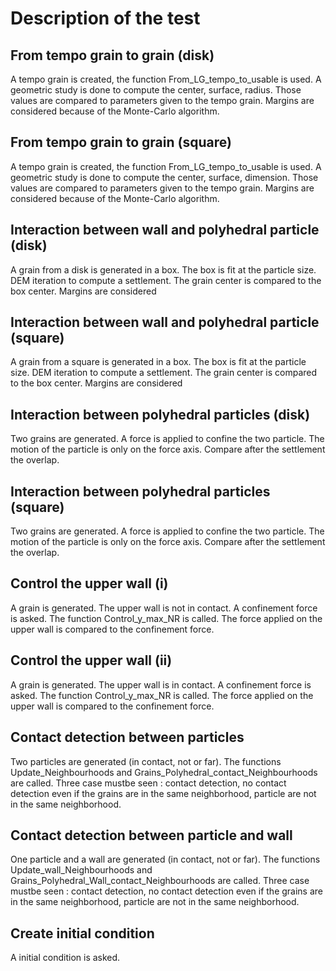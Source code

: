 # Description of the test

## From tempo grain to grain (disk)

A tempo grain is created, the function From_LG_tempo_to_usable is used.
A geometric study is done to compute the center, surface, radius.
Those values are compared to parameters given to the tempo grain. Margins are considered because of the Monte-Carlo algorithm.

## From tempo grain to grain (square)

A tempo grain is created, the function From_LG_tempo_to_usable is used.
A geometric study is done to compute the center, surface, dimension.
Those values are compared to parameters given to the tempo grain. Margins are considered because of the Monte-Carlo algorithm.

## Interaction between wall and polyhedral particle (disk)

A grain from a disk is generated in a box. The box is fit at the particle size. DEM iteration to compute a settlement. The grain center is compared to the box center. Margins are considered

## Interaction between wall and polyhedral particle (square)

A grain from a square is generated in a box. The box is fit at the particle size. DEM iteration to compute a settlement. The grain center is compared to the box center. Margins are considered

## Interaction between polyhedral particles (disk)

Two grains are generated. A force is applied to confine the two particle. The motion of the particle is only on the force axis. Compare after the settlement the overlap.

## Interaction between polyhedral particles (square)

Two grains are generated. A force is applied to confine the two particle. The motion of the particle is only on the force axis. Compare after the settlement the overlap.

## Control the upper wall (i)

A grain is generated. The upper wall is not in contact. A confinement force is asked. The function Control_y_max_NR is called. The force applied on the upper wall is compared to the confinement force.

## Control the upper wall (ii)

A grain is generated. The upper wall is in contact. A confinement force is asked. The function Control_y_max_NR is called. The force applied on the upper wall is compared to the confinement force.

## Contact detection between particles

Two particles are generated (in contact, not or far). The functions Update_Neighbourhoods and Grains_Polyhedral_contact_Neighbourhoods are called. Three case mustbe seen : contact detection, no contact detection even if the grains are in the same neighborhood, particle are not in the same neighborhood.

## Contact detection between particle and wall

One particle and a wall are generated (in contact, not or far). The functions Update_wall_Neighbourhoods and Grains_Polyhedral_Wall_contact_Neighbourhoods are called. Three case mustbe seen : contact detection, no contact detection even if the grains are in the same neighborhood, particle are not in the same neighborhood.

## Create initial condition

A initial condition is asked. 

